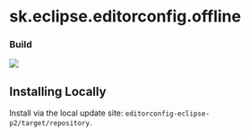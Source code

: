 # sk.eclipse.editorconfig.offline


### Build
[![][travis img]][travis]


Installing Locally
------------------

Install via the local update site: `editorconfig-eclipse-p2/target/repository`.


[travis]:https://travis-ci.org/ShaneKing/sh.eclipse.editorconfig.offline
[travis img]:https://secure.travis-ci.org/ShaneKing/sh.eclipse.editorconfig.offline.png
